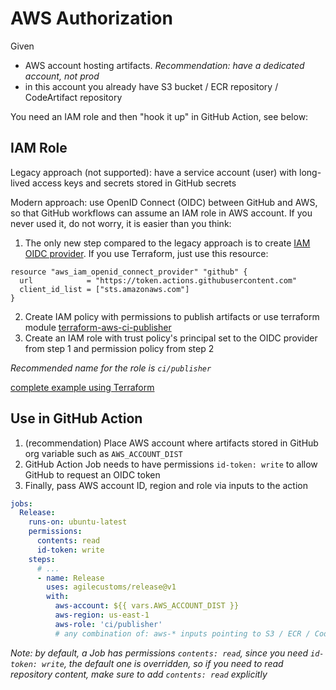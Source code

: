 # AWS Authorization

Given
- AWS account hosting artifacts. _Recommendation: have a dedicated account, not prod_
- in this account you already have S3 bucket / ECR repository / CodeArtifact repository

You need an IAM role and then "hook it up" in GitHub Action, see below:

## IAM Role

Legacy approach (not supported): have a service account (user) with long-lived access keys and secrets stored in GitHub secrets

Modern approach: use OpenID Connect (OIDC) between GitHub and AWS, so that GitHub workflows can assume an IAM role in AWS account.
If you never used it, do not worry, it is easier than you think:
1. The only new step compared to the legacy approach is to create [IAM OIDC provider](https://docs.aws.amazon.com/IAM/latest/UserGuide/id_roles_providers_create_oidc.html).
If you use Terraform, just use this resource:
```hcl
resource "aws_iam_openid_connect_provider" "github" {
  url            = "https://token.actions.githubusercontent.com"
  client_id_list = ["sts.amazonaws.com"]
}
```
2. Create IAM policy with permissions to publish artifacts or use terraform module [terraform-aws-ci-publisher](https://registry.terraform.io/modules/agilecustoms/ci-publisher/aws/latest)
3. Create an IAM role with trust policy's principal set to the OIDC provider from step 1 and permission policy from step 2

_Recommended name for the role is `ci/publisher`_

[complete example using Terraform](https://github.com/agilecustoms/terraform-aws-ci-publisher?tab=readme-ov-file#how-to-create-a-role-with-this-policy)

## Use in GitHub Action

1. (recommendation) Place AWS account where artifacts stored in GitHub org variable such as `AWS_ACCOUNT_DIST`
2. GitHub Action Job needs to have permissions `id-token: write` to allow GitHub to request an OIDC token
3. Finally, pass AWS account ID, region and role via inputs to the action

```yaml
jobs:
  Release:
    runs-on: ubuntu-latest
    permissions:
      contents: read
      id-token: write
    steps:
      # ...
      - name: Release
        uses: agilecustoms/release@v1
        with:
          aws-account: ${{ vars.AWS_ACCOUNT_DIST }}
          aws-region: us-east-1
          aws-role: 'ci/publisher'
          # any combination of: aws-* inputs pointing to S3 / ECR / CodeArtifact
```

_Note: by default, a Job has permissions `contents: read`, since you need `id-token: write`, the default one is overridden,
so if you need to read repository content, make sure to add `contents: read` explicitly_
